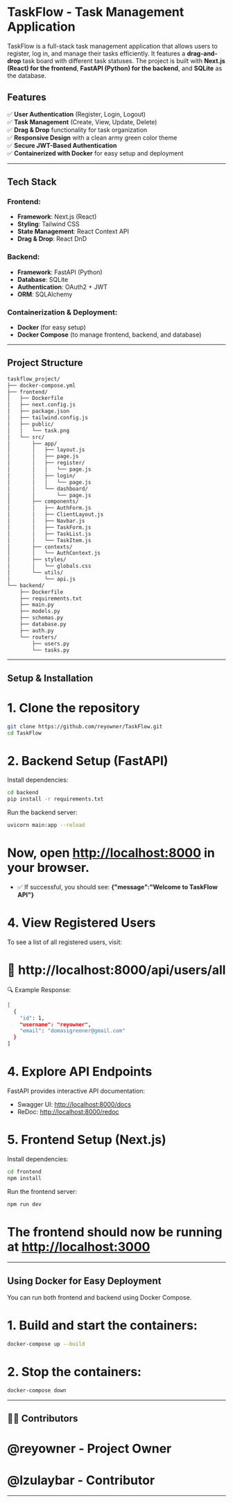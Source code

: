 # TaskFlow - Task Management Application  

TaskFlow is a full-stack task management application that allows users to register, log in, and manage their tasks efficiently. It features a **drag-and-drop** task board with different task statuses. The project is built with **Next.js (React) for the frontend**, **FastAPI (Python) for the backend**, and **SQLite** as the database.

## Features  

✅ **User Authentication** (Register, Login, Logout)  
✅ **Task Management** (Create, View, Update, Delete)  
✅ **Drag & Drop** functionality for task organization  
✅ **Responsive Design** with a clean army green color theme  
✅ **Secure JWT-Based Authentication**  
✅ **Containerized with Docker** for easy setup and deployment

---

## Tech Stack  

### Frontend:  
- **Framework**: Next.js (React)  
- **Styling**: Tailwind CSS  
- **State Management**: React Context API  
- **Drag & Drop**: React DnD  

### Backend:  
- **Framework**: FastAPI (Python)  
- **Database**: SQLite  
- **Authentication**: OAuth2 + JWT  
- **ORM**: SQLAlchemy  

### Containerization & Deployment:  
- **Docker** (for easy setup)  
- **Docker Compose** (to manage frontend, backend, and database)

---

## Project Structure 
```bash
taskflow_project/
├── docker-compose.yml
├── frontend/
│   ├── Dockerfile
│   ├── next.config.js
│   ├── package.json
│   ├── tailwind.config.js
│   ├── public/
│   │   └── task.png
│   └── src/
│       ├── app/
│       │   ├── layout.js
│       │   ├── page.js
│       │   ├── register/
│       │   │   └── page.js
│       │   ├── login/
│       │   │   └── page.js
│       │   └── dashboard/
│       │       └── page.js
│       ├── components/
│       │   ├── AuthForm.js
│       │   ├── ClientLayout.js
│       │   ├── Navbar.js
│       │   ├── TaskForm.js
│       │   ├── TaskList.js
│       │   └── TaskItem.js
│       ├── contexts/
│       │   └── AuthContext.js
│       ├── styles/
│       │   └── globals.css
│       └── utils/
│           └── api.js
└── backend/
    ├── Dockerfile
    ├── requirements.txt
    ├── main.py
    ├── models.py
    ├── schemas.py
    ├── database.py
    ├── auth.py
    └── routers/
        ├── users.py
        └── tasks.py
```

---

## Setup & Installation

# 1. Clone the repository
```bash
git clone https://github.com/reyowner/TaskFlow.git
cd TaskFlow
```

# 2. Backend Setup (FastAPI)
Install dependencies:
```bash
cd backend
pip install -r requirements.txt
```
Run the backend server:
```bash
uvicorn main:app --reload
```

# Now, open [http://localhost:8000](http://localhost:8000) in your browser.
- ✅ If successful, you should see: **{"message":"Welcome to TaskFlow API"}**

# 4. View Registered Users
To see a list of all registered users, visit:
# 📌 http://localhost:8000/api/users/all
🔍 Example Response:
```bash
[
  {
    "id": 1,
    "username": "reyowner",
    "email": "domasigreoner@gmail.com"
  }
]
```

# 4. Explore API Endpoints
FastAPI provides interactive API documentation:
- Swagger UI: [http://localhost:8000/docs](http://localhost:8000/docs)
- ReDoc: [http://localhost:8000/redoc](http://localhost:8000/redoc)

# 5. Frontend Setup (Next.js)
Install dependencies:
```bash
cd frontend
npm install
```
Run the frontend server:
```bash
npm run dev
```

# The frontend should now be running at [http://localhost:3000](http://localhost:3000)

---

## Using Docker for Easy Deployment
You can run both frontend and backend using Docker Compose.
# 1. Build and start the containers:
```bash
docker-compose up --build
```

# 2. Stop the containers:
```bash
docker-compose down
```

---

## 👨‍💻 Contributors
# @reyowner - Project Owner
# @lzulaybar - Contributor

---